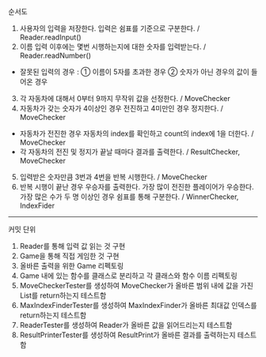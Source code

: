 순서도
1. 사용자의 입력을 저장한다. 입력은 쉼표를 기준으로 구분한다. / Reader.readInput()
2. 이름 입력 이후에는 몇번 시행하는지에 대한 숫자를 입력받는다. / Reader.readNumber()
- 잘못된 입력의 경우 : 
① 이름이 5자를 초과한 경우
② 숫자가 아닌 경우의 값이 들어온 경우
3. 각 자동차에 대해서 0부터 9까지 무작위 값을 선정한다. / MoveChecker
4. 자동차가 갖는 숫자가 4이상인 경우 전진하고 4미만인 경우 정지한다. / MoveChecker
- 자동차가 전진한 경우 자동차의 index를 확인하고 count의 index에 1을 더한다. / MoveChecker
- 각 자동차의 전진 및 정지가 끝날 때마다 결과를 출력한다. / ResultChecker, MoveChecker
5. 입력받은 숫자만큼 3번과 4번을 반복 시행한다. / MoveChecker
6. 반복 시행이 끝난 경우 우승자를 출력한다. 가장 많이 전진한 플레이어가 우승한다. 가장 많은 수가 두 명 이상인 경우 쉼표를 통해 구분한다. / WinnerChecker, IndexFider
---
커밋 단위
1. Reader를 통해 입력 값 읽는 것 구현
2. Game을 통해 직접 게임한 것 구현
3. 올바른 출력을 위한 Game 리펙토링
4. Game 내에 있는 함수를 클래스로 분리하고 각 클래스와 함수 이름 리펙토링
5. MoveCheckerTester를 생성하여 MoveChecker가 올바른 범위 내에 값을 가진 List를 return하는지 테스트함
6. MaxIndexFinderTester를 생성하여 MaxIndexFinder가 올바른 최대값 인덱스를 return하는지 테스트함
7. ReaderTester를 생성하여 Reader가 올바른 값을 읽어드리는지 테스트함
8. ResultPrinterTester를 생성하여 ResultPrint가 올바른 결과를 출력하는지 테스트함